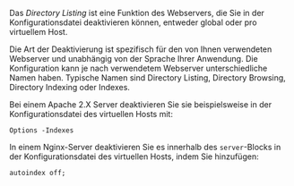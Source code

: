 Das *Directory Listing* ist eine Funktion des Webservers, die Sie in der Konfigurationsdatei deaktivieren können, entweder global oder pro virtuellem Host.

Die Art der Deaktivierung ist spezifisch für den von Ihnen verwendeten Webserver und unabhängig von der Sprache Ihrer Anwendung. Die Konfiguration kann je nach verwendetem Webserver unterschiedliche Namen haben. Typische Namen sind Directory Listing, Directory Browsing, Directory Indexing oder Indexes.

Bei einem Apache 2.X Server deaktivieren Sie sie beispielsweise in der Konfigurationsdatei des virtuellen Hosts mit:

```
Options -Indexes
```

In einem Nginx-Server deaktivieren Sie es innerhalb des `server`-Blocks in der Konfigurationsdatei des virtuellen Hosts, indem Sie hinzufügen:

```
autoindex off;
```